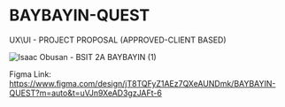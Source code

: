 # BAYBAYIN-QUEST
UX\UI - PROJECT PROPOSAL (APPROVED-CLIENT BASED)

![Isaac Obusan - BSIT 2A BAYBAYIN (1)](https://github.com/user-attachments/assets/4457f560-0ed4-433b-88ed-96daa614dbf7)

Figma Link:
https://www.figma.com/design/jT8TQFyZ1AEz7QXeAUNDmk/BAYBAYIN-QUEST?m=auto&t=uVJn9XeAD3gzJAFt-6
